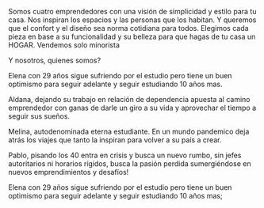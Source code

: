 Somos cuatro emprendedores con una visión de simplicidad y estilo para tu casa.
Nos inspiran los espacios y las personas que los habitan.  Y queremos que el confort y el diseño sea norma cotidiana para todos.
Elegimos cada pieza en base a su funcionalidad y su belleza para que hagas de tu casa un HOGAR.
Vendemos solo minorista


Y nosotros, quienes somos?

Elena con 29 años sigue sufriendo por el estudio pero tiene un buen optimismo para seguir adelante y seguir estudiando 10 años mas.

Aldana, dejando su trabajo en relación de dependencia apuesta al camino emprendedor con ganas de darle un giro a su vida y aprovechar el tiempo a seguir sus sueños.

Melina, autodenominada eterna estudiante.  En un mundo pandemico deja atrás los viajes que tanto la inspiran para volver a su país a crear.

Pablo, pisando los 40 entra en crisis y busca un nuevo rumbo, sin jefes autoritarios ni horarios rígidos, busca la pasión perdida sumergiéndose en nuevos emprendimientos y desafíos!

Elena con 29 años sigue sufriendo por el estudio pero tiene un buen optimismo para seguir adelante y seguir estudiando 10 años mas;
